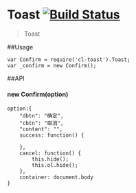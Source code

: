 Toast [![Build Status](https://travis-ci.org/devWayne/Toast.svg?branch=master)](https://travis-ci.org/devWayne/Toast)
============
> Toast 

##Usage

```
var Confirm = require('cl-toast').Toast;
var _confirm = new Confirm();
```

##API

#### new Confirm(option)

```
option:{
    "dbtn": "确定",
    "cbtn": "取消",
    "content": "",
    success: function() {

    },
    cancel: function() {
        this.hide();
        this.ol.hide();
    },
    container: document.body
}

```
